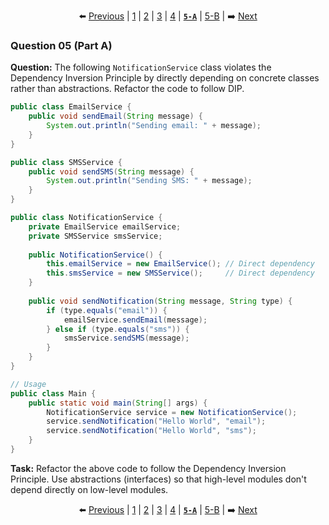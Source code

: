 <div align="center">

⬅️ [Previous](4.md) | [1](1.md) | [2](2.md) | [3](3.md) | [4](4.md) | [**`5-A`**](5-A.md) | [5-B](5-B.md) | ➡️ [Next](5-B.md)

</div>

### Question 05 (Part A)

**Question:**
The following `NotificationService` class violates the Dependency Inversion Principle by directly depending on concrete classes rather than abstractions. Refactor the code to follow DIP.

```java
public class EmailService {
    public void sendEmail(String message) {
        System.out.println("Sending email: " + message);
    }
}

public class SMSService {
    public void sendSMS(String message) {
        System.out.println("Sending SMS: " + message);
    }
}

public class NotificationService {
    private EmailService emailService;
    private SMSService smsService;
    
    public NotificationService() {
        this.emailService = new EmailService(); // Direct dependency
        this.smsService = new SMSService();     // Direct dependency
    }
    
    public void sendNotification(String message, String type) {
        if (type.equals("email")) {
            emailService.sendEmail(message);
        } else if (type.equals("sms")) {
            smsService.sendSMS(message);
        }
    }
}

// Usage
public class Main {
    public static void main(String[] args) {
        NotificationService service = new NotificationService();
        service.sendNotification("Hello World", "email");
        service.sendNotification("Hello World", "sms");
    }
}
```

**Task:** Refactor the above code to follow the Dependency Inversion Principle. Use abstractions (interfaces) so that high-level modules don't depend directly on low-level modules.

<div align="center">

⬅️ [Previous](4.md) | [1](1.md) | [2](2.md) | [3](3.md) | [4](4.md) | [**`5-A`**](5-A.md) | [5-B](5-B.md) | ➡️ [Next](5-B.md)

</div>
